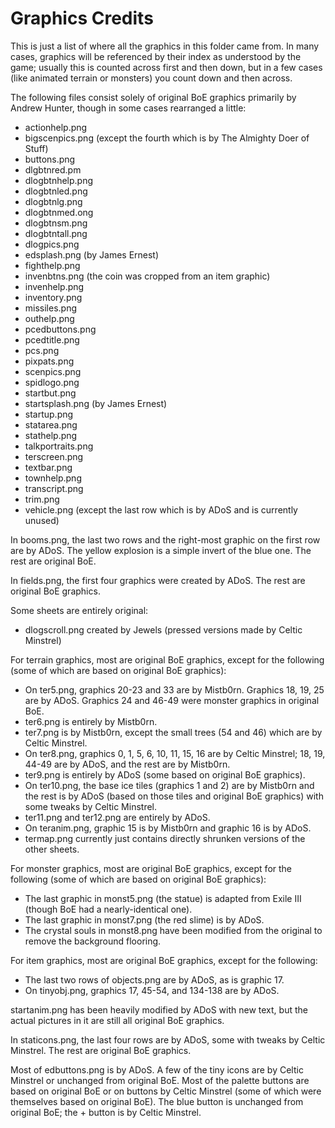 Graphics Credits
================

This is just a list of where all the graphics in this folder came from. In many cases,
graphics will be referenced by their index as understood by the game; usually this is
counted across first and then down, but in a few cases (like animated terrain or monsters)
you count down and then across.

The following files consist solely of original BoE graphics primarily by Andrew Hunter,
though in some cases rearranged a little:

- actionhelp.png
- bigscenpics.png (except the fourth which is by The Almighty Doer of Stuff)
- buttons.png
- dlgbtnred.pm
- dlogbtnhelp.png
- dlogbtnled.png
- dlogbtnlg.png
- dlogbtnmed.ong
- dlogbtnsm.png
- dlogbtntall.png
- dlogpics.png
- edsplash.png (by James Ernest)
- fighthelp.png
- invenbtns.png (the coin was cropped from an item graphic)
- invenhelp.png
- inventory.png
- missiles.png
- outhelp.png
- pcedbuttons.png
- pcedtitle.png
- pcs.png
- pixpats.png
- scenpics.png
- spidlogo.png
- startbut.png
- startsplash.png (by James Ernest)
- startup.png
- statarea.png
- stathelp.png
- talkportraits.png
- terscreen.png
- textbar.png
- townhelp.png
- transcript.png
- trim.png
- vehicle.png (except the last row which is by ADoS and is currently unused)

In booms.png, the last two rows and the right-most graphic on the first row are by ADoS.
The yellow explosion is a simple invert of the blue one. The rest are original BoE.

In fields.png, the first four graphics were created by ADoS.
The rest are original BoE graphics.

Some sheets are entirely original:

- dlogscroll.png created by Jewels (pressed versions made by Celtic Minstrel)

For terrain graphics, most are original BoE graphics, except for the following (some of
which are based on original BoE graphics):

- On ter5.png, graphics 20-23 and 33 are by Mistb0rn. Graphics 18, 19, 25 are by ADoS.
Graphics 24 and 46-49 were monster graphics in original BoE.
- ter6.png is entirely by Mistb0rn.
- ter7.png is by Mistb0rn, except the small trees (54 and 46) which are by Celtic
Minstrel.
- On ter8.png, graphics 0, 1, 5, 6, 10, 11, 15, 16 are by Celtic Minstrel; 18, 19, 44-49
are by ADoS, and the rest are by Mistb0rn.
- ter9.png is entirely by ADoS (some based on original BoE graphics).
- On ter10.png, the base ice tiles (graphics 1 and 2) are by Mistb0rn and the rest is by
ADoS (based on those tiles and original BoE graphics) with some tweaks by Celtic Minstrel.
- ter11.png and ter12.png are entirely by ADoS.
- On teranim.png, graphic 15 is by Mistb0rn and graphic 16 is by ADoS.
- termap.png currently just contains directly shrunken versions of the other sheets.

For monster graphics, most are original BoE graphics, except for the following (some of
which are based on original BoE graphics):

- The last graphic in monst5.png (the statue) is adapted from Exile III (though BoE had a
nearly-identical one).
- The last graphic in monst7.png (the red slime) is by ADoS.
- The crystal souls in monst8.png have been modified from the original to remove the
background flooring.

For item graphics, most are original BoE graphics, except for the following:

- The last two rows of objects.png are by ADoS, as is graphic 17.
- On tinyobj.png, graphics 17, 45-54, and 134-138 are by ADoS.

startanim.png has been heavily modified by ADoS with new text, but the actual pictures
in it are still all original BoE graphics.

In staticons.png, the last four rows are by ADoS, some with tweaks by Celtic Minstrel.
The rest are original BoE graphics.

Most of edbuttons.png is by ADoS. A few of the tiny icons are by Celtic Minstrel or
unchanged from original BoE. Most of the palette buttons are based on original BoE or on
buttons by Celtic Minstrel (some of which were themselves based on original BoE). The
blue button is unchanged from original BoE; the + button is by Celtic Minstrel.
